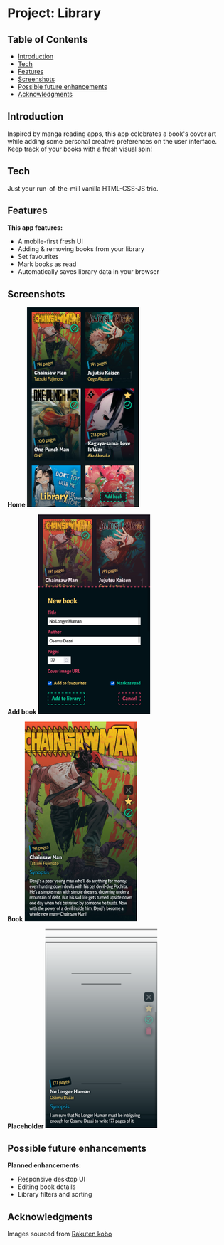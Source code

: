 # Project: Library

## Table of Contents

- [Introduction](#introduction)
- [Tech](#tech)
- [Features](#features)
- [Screenshots](#screenshots)
- [Possible future enhancements](#possible-future-enhancements)
- [Acknowledgments](#acknowledgments)

## Introduction

Inspired by manga reading apps, this app celebrates a book's cover art while adding some personal creative preferences on the user interface. Keep track of your books with a fresh visual spin!

## Tech

Just your run-of-the-mill vanilla HTML-CSS-JS trio.

## Features

**This app features:**

- A mobile-first fresh UI
- Adding & removing books from your library
- Set favourites
- Mark books as read
- Automatically saves library data in your browser

## Screenshots

**Home**
<img src="https://raw.githubusercontent.com/shiroinegai/library/main/screenshots/home.png" width="50%"/>

**Add book**
<img src="https://raw.githubusercontent.com/shiroinegai/library/main/screenshots/add_book.png" width="50%"/>

**Book**
<img src="https://raw.githubusercontent.com/shiroinegai/library/main/screenshots/book.png" width="50%"/>

**Placeholder**
<img src="https://raw.githubusercontent.com/shiroinegai/library/main/screenshots/placeholder.png" width="50%"/>

## Possible future enhancements

**Planned enhancements:**

- Responsive desktop UI
- Editing book details
- Library filters and sorting

## Acknowledgments

Images sourced from [Rakuten kobo](https://www.kobo.com)
